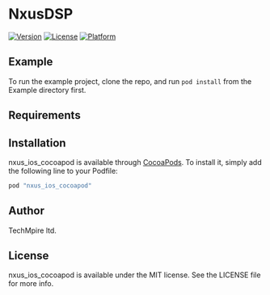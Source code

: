 # NxusDSP

[![Version](https://img.shields.io/cocoapods/v/nxus_ios_cocoapod.svg?style=flat)](http://cocoapods.org/pods/nxus_ios_cocoapod)
[![License](https://img.shields.io/cocoapods/l/nxus_ios_cocoapod.svg?style=flat)](http://cocoapods.org/pods/nxus_ios_cocoapod)
[![Platform](https://img.shields.io/cocoapods/p/nxus_ios_cocoapod.svg?style=flat)](http://cocoapods.org/pods/nxus_ios_cocoapod)

## Example

To run the example project, clone the repo, and run `pod install` from the Example directory first.

## Requirements

## Installation

nxus_ios_cocoapod is available through [CocoaPods](http://cocoapods.org). To install
it, simply add the following line to your Podfile:

```ruby
pod "nxus_ios_cocoapod"
```

## Author

TechMpire ltd.

## License

nxus_ios_cocoapod is available under the MIT license. See the LICENSE file for more info.

